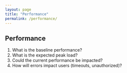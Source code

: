 ```yaml
---
layout: page
title: "Performance"
permalink: /performance/
---
```


## Performance

1. What is the baseline performance?
1. What is the expected peak load?
1. Could the current performance be impacted?
1. How will errors impact users (timeouts, unauthorized)? 
